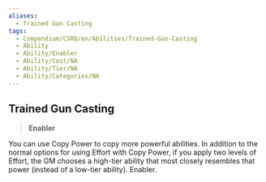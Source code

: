 ```yaml
---
aliases:
  - Trained Gun Casting
tags:
  - Compendium/CSRD/en/Abilities/Trained-Gun-Casting
  - Ability
  - Ability/Enabler
  - Ability/Cost/NA
  - Ability/Tier/NA
  - Ability/Categories/NA
---
```

  
    
## Trained Gun Casting    
>**Enabler**  
    
You can use Copy Power to copy more powerful abilities. In addition to the normal options for using Effort with Copy Power, if you apply two levels of Effort, the GM chooses a high-tier ability that most closely resembles that power (instead of a low-tier ability). Enabler.